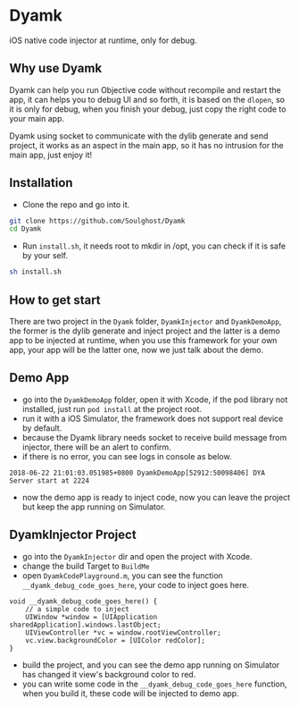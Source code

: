 # Dyamk
iOS native code injector at runtime, only for debug.

## Why use Dyamk
Dyamk can help you run Objective code without recompile and restart the app, it can helps you to debug UI and so forth, it is based on the `dlopen`, so it is only for debug, when you finish your debug, just copy the right code to your main app.

Dyamk using socket to communicate with the dylib generate and send project, it works as an aspect in the main app, so it has no intrusion for the main app, just enjoy it!

## Installation
- Clone the repo and go into it.
```bash
git clone https://github.com/Soulghost/Dyamk
cd Dyamk
```

- Run `install.sh`, it needs root to mkdir in /opt, you can check if it is safe by your self.
```bash
sh install.sh
```

## How to get start
There are two project in the `Dyamk` folder, `DyamkInjector` and `DyamkDemoApp`, the former is the dylib generate and inject project and the latter is a demo app to be injected at runtime, when you use this framework for your own app, your app will be the latter one, now we just talk about the demo.

## Demo App
- go into the `DyamkDemoApp` folder, open it with Xcode, if the pod library not installed, just run `pod install` at the project root.
- run it with a iOS Simulator, the framework does not support real device by default.
- because the Dyamk library needs socket to receive build message from injector, there will be an alert to confirm.
- if there is no error, you can see logs in console as below.
```plain
2018-06-22 21:01:03.051985+0800 DyamkDemoApp[52912:50098406] DYA Server start at 2224
```
- now the demo app is ready to inject code, now you can leave the project but keep the app running on Simulator.

## DyamkInjector Project
- go into the `DyamkInjector` dir and open the project with Xcode.
- change the build Target to `BuildMe`
- open `DyamkCodePlayground.m`, you can see the function `__dyamk_debug_code_goes_here`, your code to inject goes here.
```objc
void __dyamk_debug_code_goes_here() {
    // a simple code to inject
    UIWindow *window = [UIApplication sharedApplication].windows.lastObject;
    UIViewController *vc = window.rootViewController;
    vc.view.backgroundColor = [UIColor redColor];
}
```
- build the project, and you can see the demo app running on Simulator has changed it view's background color to red.
- you can write some code in the `__dyamk_debug_code_goes_here` function, when you build it, these code will be injected to demo app.
